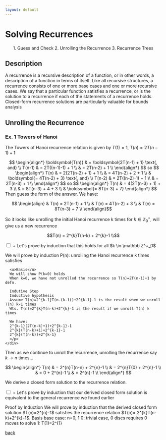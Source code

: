 ```yaml
---
layout: default
---
```


# Solving Recurrences

<p align="center">
  1. Guess and Check
  2. Unrolling the Recurrence
  3. Recurrence Trees
</p>

## Description

A recurrence is a recursive description of a function, or in other words, a description of a function in terms of itself. Like all recursive structures, a recurrence consists of one or more base cases and one or more recursive cases. We say that a particular function satisfies a recurrence, or is the solution to a recurrence if each of the statements of a recurrence holds. Closed-form recurrence solutions are particularly valuable for bounds analysis 

## Unrolling the Recurrence
### Ex. 1 Towers of Hanoi
The Towers of Hanoi recurrence relation is given by $T(1) = 1$, $T(n) = 2T(n-1) + 1$
<center>
$$
\begin{align*}
\boldsymbol{T(n)} & = \boldsymbol{2T(n-1) + 1} \text{, and} \\
T(n-1) & = 2T((n-1)-1) + 1 \\
& = 2T(n-2) + 1 \\
\end{align*}
$$
so
$$
\begin{align*}
T(n) & = 2(2T(n-2) + 1) + 1 \\
& = 4T(n-2) + 2 + 1 \\
& \boldsymbol{= 4T(n-2) + 3} \text{, and} \\
T(n-2) & = 2T((n-2)-1) + 1 \\
& = 2T(n-3) + 1 \\
\end{align*}
$$
so
$$
\begin{align*}
T(n) & = 4(2T(n-3) + 1) + 3 \\
& = 8T(n-3) + 4 + 3 \\
& \boldsymbol{= 8T(n-3) + 7}
\end{align*}
$$  
</center>
Then guess the form of the answer. We have: 

$$
\begin{align}
& T(n) = 2T(n-1) + 1 \\
& T(n) = 4T(n-2) + 3 \\
& T(n) = 8T(n-3) + 7 \\
\end{align}$$

So it looks like unrolling the initial Hanoi recurrence k times for $k \in \mathbb Z^+_0$, will give us a new recurrence

$$T(n) = 2^{k}T(n-k) + 2^{k}-1 \\$$

<div class="accordion" id="accordion1">
  <div class="accordion-item">
    <input type="checkbox" class="accordion-input" id="1-1">
    <label class="accordion-header" for="1-1">+ Let's prove by induction that this holds for all $k \in \mathbb Z^+_0$</label>
    <div class="accordion-content">
      <p>
      We will prove by induction P(n): unrolling the Hanoi recurrence k times satisfies
        
      <u>Basis</u> 
      We will show P(k=0) holds
      When k=0, we have not unrolled the recurrence so T(n)=2T(n-1)+1 by defn.
      
      Indutive Step
      Inductive hypothesis
      Assume T(n)=2^{k-1}T(n-(k-1))+2^{k-1}-1 is the result when we unroll T(n) k-1 times
      Wts. T(n)=2^{k}T(n-k)+2^{k}-1 is the result if we unroll T(n) k times
      
      We have:
      2^{k-1}(2T(n-k)+1)+2^{k-1}-1
      2^{k}(T(n-k)+1)+2^{k-1}-1
      2^{k}(T(n-k))+2^{k-1}
      </p>
    </div>
  </div>
</div>

Then as we continue to unroll the recurrence, unrolling the recurrence say $k \rightarrow n$ times...

$$
\begin{align*}
T(n) & = 2^{n}T(n-n) + 2^{n}-1 \\
& = 2^{n}T(0) + 2^{n}-1 \\
& = 0 + 2^{n}-1 \\
& = 2^{n}-1 \\
\end{align*}
$$

We derive a closed form solution to the recurrence relation.

<div class="accordion" id="accordion2">
  <div class="accordion-item">
    <input type="checkbox" class="accordion-input" id="2-1">
    <label class="accordion-header" for="2-1">+ Let's prove by induction that our derived closed form solution is equivalent to the general recurrence we found earlier</label>
    <div class="accordion-content">
      <p>Proof by Induction
      We will prove by induction that the derived closed form solution $T(n)=2^{n}-1$ satisfies the recurrence relation $T(n)= 2^{k}T(n-k)+2^{k}-1$.
      Basis
      base case: n=0, 1
      0: trivial case, 0 discs requires 0 moves to solve
      1: T(1)=2^{1}</p>
    </div>
  </div>
</div>


[back](./)

